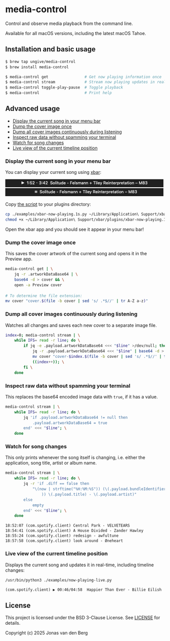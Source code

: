 # media-control

Control and observe media playback from the command line.

Available for all macOS versions, including the latest macOS Tahoe.

## Installation and basic usage

```sh
$ brew tap ungive/media-control
$ brew install media-control
```

```sh
$ media-control get                # Get now playing information once
$ media-control stream             # Stream now playing updates in real-time
$ media-control toggle-play-pause  # Toggle playback
$ media-control                    # Print help
```

## Advanced usage

- [Display the current song in your menu bar](#display-the-current-song-in-your-menu-bar)
- [Dump the cover image once](#dump-the-cover-image-once)
- [Dump all cover images continuously during listening](#dump-all-cover-images-continuously-during-listening)
- [Inspect raw data without spamming your terminal](#inspect-raw-data-without-spamming-your-terminal)
- [Watch for song changes](#watch-for-song-changes)
- [Live view of the current timeline position](#live-view-of-the-current-timeline-position)

### Display the current song in your menu bar

You can display your current song using [xbar](https://github.com/matryer/xbar):

![](./assets/xbar-playing.png)  
![](./assets/xbar-paused.png)

Copy [the script](./examples/xbar-now-playing.1s.py) to your plugins directory:

```sh
cp ./examples/xbar-now-playing.1s.py ~/Library/Application\ Support/xbar/plugins
chmod +x ~/Library/Application\ Support/xbar/plugins/xbar-now-playing.1s.py
```

Open the xbar app and you should see it appear in your menu bar!

### Dump the cover image once

This saves the cover artwork of the current song
and opens it in the Preview app.

```sh
media-control get | \
    jq -r .artworkDataBase64 | \
    base64 -d > cover && \
    open -a Preview cover

# To determine the file extension:
mv cover "cover.$(file -b cover | sed 's/ .*$//' | tr A-Z a-z)"
```

### Dump all cover images continuously during listening

Watches all changes and saves each new cover to a separate image file.

```sh
index=0; media-control stream | \
    while IFS= read -r line; do \
        if jq -e .payload.artworkDataBase64 <<< "$line" >/dev/null; then \
            jq -r .payload.artworkDataBase64 <<< "$line" | base64 -d > cover; \
            mv cover "cover-$index.$(file -b cover | sed 's/ .*$//' | tr A-Z a-z)"; \
            ((index++)); \
        fi \
    done
```

### Inspect raw data without spamming your terminal

This replaces the base64 encoded image data with `true`, if it has a value.

```sh
media-control stream | \
    while IFS= read -r line; do \
        jq 'if .payload.artworkDataBase64 != null then
            .payload.artworkDataBase64 = true
        end' <<< "$line"; \
    done
```

### Watch for song changes

This only prints whenever the song itself is changing,
i.e. either the application, song title, artist or album name.

```sh
media-control stream | \
    while IFS= read -r line; do \
        jq -r 'if .diff == false then
            "\(now | strftime("%H:%M:%S")) (\(.payload.bundleIdentifier
                )) \(.payload.title) - \(.payload.artist)"
        else
            empty
        end' <<< "$line"; \
    done
```

```
18:52:07 (com.spotify.client) Central Park - VELVETEARS
18:54:41 (com.spotify.client) A House Divided - Zander Hawley
18:55:24 (com.spotify.client) redesign - awfultune
18:57:58 (com.spotify.client) look around - Øneheart
```

### Live view of the current timeline position

Displays the current song and updates it in real-time,
including timeline changes:

```sh
/usr/bin/python3 ./examples/now-playing-live.py
```

```
(com.spotify.client) ▶ 00:46/04:58  Happier Than Ever - Billie Eilish
```

## License

This project is licensed under the BSD 3-Clause License.
See [LICENSE](./LICENSE) for details.

Copyright (c) 2025 Jonas van den Berg
